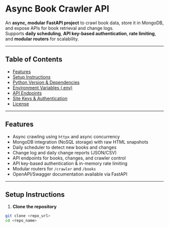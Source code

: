 # Async Book Crawler API

An **async, modular FastAPI project** to crawl book data, store it in MongoDB, and expose APIs for book retrieval and change logs.  
Supports **daily scheduling**, **API key-based authentication**, **rate limiting**, and **modular routers** for scalability.

---

## Table of Contents

- [Features](#features)  
- [Setup Instructions](#setup-instructions)  
- [Python Version & Dependencies](#python-version--dependencies)  
- [Environment Variables (.env)](#environment-variables-env)  
- [API Endpoints](#api-endpoints)  
- [Site Keys & Authentication](#site-keys--authentication)  
- [License](#license)  

---

## Features

- Async crawling using `httpx` and async concurrency  
- MongoDB integration (NoSQL storage) with raw HTML snapshots  
- Daily scheduler to detect new books and changes  
- Change log and daily change reports (JSON/CSV)  
- API endpoints for books, changes, and crawler control  
- API key-based authentication & in-memory rate limiting  
- Modular routers for `/crawler` and `/books`  
- OpenAPI/Swagger documentation available via FastAPI  

---

## Setup Instructions

1. **Clone the repository**
```bash
git clone <repo_url>
cd <repo_name>
